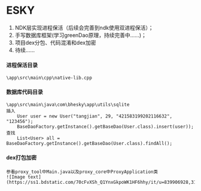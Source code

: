 # ESKY
<ol>
  <li>NDK层实现进程保活（后续会完善到ndk使用双进程保活）；</li>
  <li>手写数据库框架(学习greenDao原理，持续完善中......)；</li>
  <li>项目dex分包、代码混淆和dex加密</li>
  <li>待续......</li>
</ol>

#### 进程保活目录
    \app\src\main\cpp\native-lib.cpp

#### 数据库代码目录
    \app\src\main\java\com\bhesky\app\utils\sqlite
    插入
        User user = new User("tangjian", 29, "421583199202116632", "123456");
        BaseDaoFactory.getInstance().getBaseDao(User.class).insert(user));
    查找
        List<User> all = BaseDaoFactory.getInstance().getBaseDao(User.class).findAll();

#### dex打包加密
    参看proxy_tool中Main.java以及proxy_core中ProxyApplication类
    ![Image text](https://ss1.bdstatic.com/70cFvXSh_Q1YnxGkpoWK1HF6hhy/it/u=839906928,3187940179&fm=11&gp=0.jpg)